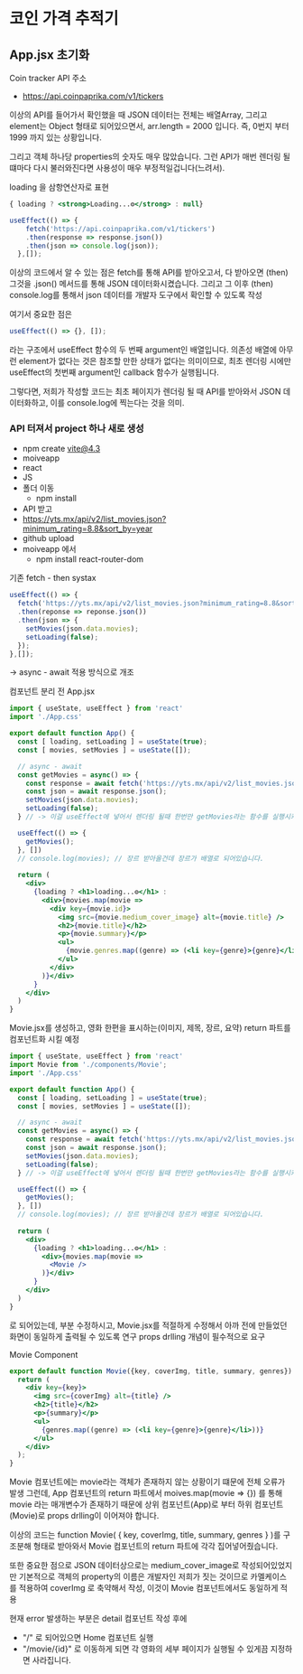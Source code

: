 # 코인 가격 추적기

## App.jsx 초기화
Coin tracker API 주소 
- https://api.coinpaprika.com/v1/tickers

이상의 API를 들어가서 확인했을 때 JSON 데이터는 전체는 배열Array, 그리고 element는 Object 형태로 되어있으면서, arr.length = 2000 입니다.
즉, 0번지 부터 1999 까지 있는 상황입니다.

그리고 객체 하나당 properties의 숫자도 매우 많았습니다. 그런 API가 매번 렌더링 될 떄마다 다시 불러와진다면 사용성이 매우 부정적일겁니다(느려서).

loading 을 삼항연산자로 표현
```jsx
{ loading ? <strong>Loading...⚙</strong> : null}
```

```jsx
useEffect(() => {
    fetch('https://api.coinpaprika.com/v1/tickers')
    .then(response => response.json())
    .then(json => console.log(json));
  },[]);
```

이상의 코드에서 알 수 있는 점은 fetch를 통해 API를 받아오고서, 다 받아오면 (then) 그것을 .json() 메서드를 통해 JSON 데이터화시켰습니다. 그리고 그 이후 (then) console.log를 통해서 json 데이터를 개발자 도구에서 확인할 수 있도록 작성

여기서 중요한 점은

```jsx
useEffect(() => {}, []);
```
라는 구조에서 useEffect 함수의 두 번째 argument인 배열입니다.
의존성 배열에 아무런 element가 없다는 것은 참조할 만한 상태가 없다는 의미이므로, 최초 렌더링 시에만 useEffect의 첫번째 argument인 callback 함수가 실행됩니다.

그렇다면, 저희가 작성할 코드는 최초 페이지가 렌더링 될 때 API를 받아와서 JSON 데이터화하고, 이를 console.log에 찍는다는 것을 의미.

### API 터져서 project 하나 새로 생성

- npm create vite@4.3
- moiveapp
- react
- JS
- 폴더 이동
  - npm install
- API 받고
- https://yts.mx/api/v2/list_movies.json?minimum_rating=8.8&sort_by=year
- github upload
- moiveapp 에서
  - npm install react-router-dom

기존 fetch - then systax
```jsx
useEffect(() => {
  fetch('https://yts.mx/api/v2/list_movies.json?minimum_rating=8.8&sort_by=year')
  .then(reponse => reponse.json())
  .then(json => {
    setMovies(json.data.movies);
    setLoading(false);
  });
},[]); 
```

-> async - await 적용 방식으로 개조


컴포넌트 분리 전 App.jsx
```jsx
import { useState, useEffect } from 'react'
import './App.css'

export default function App() {
  const [ loading, setLoading ] = useState(true);
  const [ movies, setMovies ] = useState([]);

  // async - await
  const getMovies = async() => {
    const response = await fetch('https://yts.mx/api/v2/list_movies.json?minimum_rating=8.8&sort_by=year');
    const json = await response.json();
    setMovies(json.data.movies);
    setLoading(false);
  } // -> 이걸 useEffect에 넣어서 렌더링 될때 한번만 getMovies라는 함수를 실행시켜야겠다

  useEffect(() => {
    getMovies();
  }, [])
  // console.log(movies); // 장르 받아올건데 장르가 배열로 되어있습니다.
  
  return (
    <div>
      {loading ? <h1>loading...⚙</h1> : 
        <div>{movies.map(movie => 
          <div key={movie.id}>
            <img src={movie.medium_cover_image} alt={movie.title} />
            <h2>{movie.title}</h2>
            <p>{movie.summary}</p>
            <ul>
              {movie.genres.map((genre) => (<li key={genre}>{genre}</li>))}
            </ul>
          </div>
        )}</div>
      }
    </div>
  )
}

```

Movie.jsx를 생성하고, 영화 한편을 표시하는(이미지, 제목, 장르, 요약) return 파트를 컴포넌트화 시킬 예정

```jsx
import { useState, useEffect } from 'react'
import Movie from './components/Movie';
import './App.css'

export default function App() {
  const [ loading, setLoading ] = useState(true);
  const [ movies, setMovies ] = useState([]);

  // async - await
  const getMovies = async() => {
    const response = await fetch('https://yts.mx/api/v2/list_movies.json?minimum_rating=8.8&sort_by=year');
    const json = await response.json();
    setMovies(json.data.movies);
    setLoading(false);
  } // -> 이걸 useEffect에 넣어서 렌더링 될때 한번만 getMovies라는 함수를 실행시켜야겠다

  useEffect(() => {
    getMovies();
  }, [])
  // console.log(movies); // 장르 받아올건데 장르가 배열로 되어있습니다.
  
  return (
    <div>
      {loading ? <h1>loading...⚙</h1> : 
        <div>{movies.map(movie => 
          <Movie />
        )}</div>
      }
    </div>
  )
}

```

로 되어있는데, <Movie /> 부분 수정하시고, Movie.jsx를 적절하게 수정해서 아까 전에 만들었던 화면이 동일하게 출력될 수 있도록 연구 props drlling 개념이 필수적으로 요구

Movie Component
```jsx
export default function Movie({key, coverImg, title, summary, genres}) {
  return (
    <div key={key}>
      <img src={coverImg} alt={title} />
      <h2>{title}</h2>
      <p>{summary}</p>
      <ul>
        {genres.map((genre) => (<li key={genre}>{genre}</li>))}
      </ul>
    </div>
  );
}
```
Movie 컴포넌트에는 movie라는 객체가 존재하지 않는 상황이기 떄문에 전체 오류가 발생
그런데, App 컴포넌트의 return 파트에서 moives.map(movie => {}) 를 통해 movie 라는 매개변수가 존재하기 때문에 상위 컴포넌트(App)로 부터 하위 컴포넌트(Movie)로 props drlling이 이어져야 합니다.

이상의 코드는 function Movie( { key, coverImg, title, summary, genres } )를 구조분해 형태로 받아와서  Movie 컴포넌트의 return 파트에 각각 집어넣어줬습니다.

또한 중요한 점으로 JSON 데이터상으로는 medium_cover_image로 작성되어있었지만 기본적으로 객체의 property의 이름은 개발자인 저희가 짓는 것이므로 카멜케이스를 적용하여 coverImg 로 축약해서 작성, 이것이 Movie 컴포넌트에서도 동일하게 적용

현재 error 발생하는 부분은 detail 컴포넌트 작성 후에
- "/" 로 되어있으면 Home 컴포넌트 실행
- "/movie/{id}" 로 이동하게 되면 각 영화의 세부 페이지가 실행될 수 있게끔 지정하면 사라집니다.